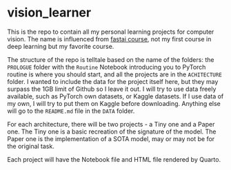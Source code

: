 # vision_learner
This is the repo to contain all my personal learning projects for computer vision. The name is influenced from [fastai course](course.fast.ai/), not my first course in deep learning but my favorite course.

The structure of the repo is telltale based on the name of the folders: the `PROLOGUE` folder with the `Routine` Notebook introducing you to PyTorch routine is where you should start, and all the projects are in the `ACHITECTURE` folder. I wanted to include the data for the project itself here, but they may surpass the 1GB limit of Github so I leave it out. I will try to use data freely available, such as PyTorch own datasets, or Kaggle datasets. If I use data of my own, I will try to put them on Kaggle before downloading. Anything else will go to the `README.md` file in the `DATA` folder.

For each architecture, there will be two projects - a Tiny one and a Paper one. The Tiny one is a basic recreation of the signature of the model. The Paper one is the implementation of a SOTA model, may or may not be for the original task.

Each project will have the Notebook file and HTML file rendered by Quarto.